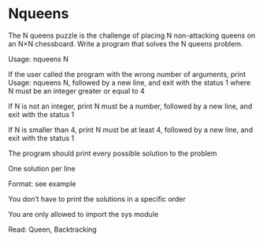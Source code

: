 # Nqueens

The N queens puzzle is the challenge of placing N non-attacking queens on an N×N chessboard. Write a program that solves the N queens problem.

Usage: nqueens N

If the user called the program with the wrong number of arguments, print Usage: nqueens N, followed by a new line, and exit with the status 1 where N must be an integer greater or equal to 4

If N is not an integer, print N must be a number, followed by a new line, and exit with the status 1

If N is smaller than 4, print N must be at least 4, followed by a new line, and exit with the status 1

The program should print every possible solution to the problem

One solution per line

Format: see example

You don’t have to print the solutions in a specific order

You are only allowed to import the sys module

Read: Queen, Backtracking
